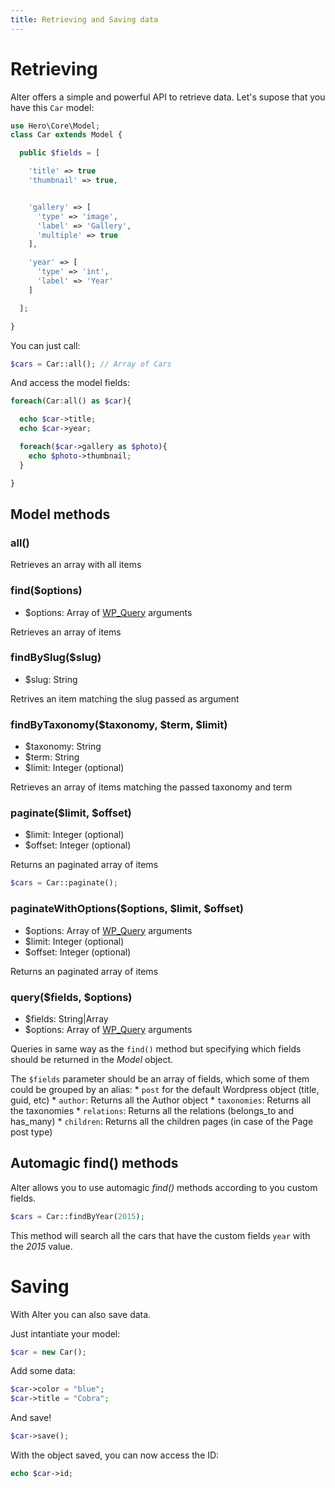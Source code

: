 ```yaml
---
title: Retrieving and Saving data
---
```


# Retrieving

Alter offers a simple and powerful API to retrieve data. Let's supose that you have this `Car` model:

```php
use Hero\Core\Model;
class Car extends Model {

  public $fields = [

    'title' => true
    'thumbnail' => true,


    'gallery' => [
      'type' => 'image',
      'label' => 'Gallery',
      'multiple' => true
    ],

    'year' => [
      'type' => 'int',
      'label' => 'Year'
    ]

  ];

}
```

You can just call:

```php
$cars = Car::all(); // Array of Cars
```

And access the model fields:

```php
foreach(Car:all() as $car){

  echo $car->title;
  echo $car->year;

  foreach($car->gallery as $photo){
    echo $photo->thumbnail;
  }

}
```

## Model methods

### all()

Retrieves an array with all items

### find($options)

* $options: Array of [WP_Query](https://codex.wordpress.org/Class_Reference/WP_Query) arguments

Retrieves an array of items

### findBySlug($slug)

* $slug: String

Retrives an item matching the slug passed as argument

### findByTaxonomy($taxonomy, $term, $limit)

* $taxonomy: String
* $term: String
* $limit: Integer (optional)

Retrieves an array of items matching the passed taxonomy and term

### paginate($limit, $offset)

* $limit: Integer (optional)
* $offset: Integer (optional)

Returns an paginated array of items

```php
$cars = Car::paginate();
```

### paginateWithOptions($options, $limit, $offset)

* $options: Array of [WP_Query](https://codex.wordpress.org/Class_Reference/WP_Query) arguments
* $limit: Integer (optional)
* $offset: Integer (optional)

Returns an paginated array of items

### query($fields, $options)

* $fields: String|Array
* $options: Array of [WP_Query](https://codex.wordpress.org/Class_Reference/WP_Query) arguments

Queries in same way as the `find()` method but specifying which fields should be returned in the *Model* object.

The `$fields` parameter should be an array of fields, which some of them could be grouped by an alias:
    * `post` for the default Wordpress object (title, guid, etc)
    * `author`: Returns all the Author object
    * `taxonomies`: Returns all the taxonomies
    * `relations`: Returns all the relations (belongs_to and has_many)
    * `children`: Returns all the children pages (in case of the Page post type)


## Automagic find() methods

Alter allows you to use automagic *find()* methods according to you custom fields.

```php
$cars = Car::findByYear(2015);
```

This method will search all the cars that have the custom fields `year` with the *2015* value.

# Saving

With Alter you can also save data.

Just intantiate your model:

```php
$car = new Car();
```

Add some data:

```php
$car->color = "blue";
$car->title = "Cobra";
```

And save!

```php
$car->save();
```

With the object saved, you can now access the ID:

```php
echo $car->id;
```
